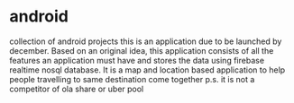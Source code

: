 # android
collection of android projects
this is an application due to be launched by december.
Based on an original idea, 
this application consists of all the features an application must have and stores the data using firebase realtime nosql database.
It is a map and location based application to help people travelling to same destination come together 
p.s. it is not a competitor of ola share or uber pool
